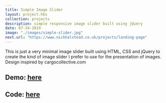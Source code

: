 ```yaml
---
title: Simple Image Slider
layout: project.hbs
collection: projects
description: simple responsive image slider built using jQuery
date: 07-24-2019
image: "./images/simple-slider.jpg"
next.url: "https://www.nickhalstead.co.uk/projects/landing-page"
---
```

This is just a very minimal image slider built using HTML, CSS and jQuery to create the kind of image slider I prefer to use for the presentation of images. Design inspired by cargocollective.com  

## Demo: [here](https://agitated-hermann-1a868f.netlify.com/)

## Code: [here](https://github.com/nahalstead/simple-jquery-slider)

